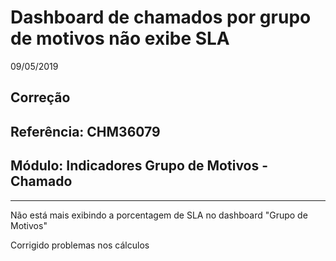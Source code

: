 # Dashboard de chamados por grupo de motivos não exibe SLA
09/05/2019
## Correção
## Referência: CHM36079
## Módulo: Indicadores Grupo de Motivos - Chamado
***
Não está mais exibindo a porcentagem de SLA no dashboard "Grupo de Motivos"

Corrigido problemas nos cálculos
